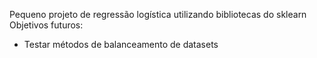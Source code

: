 Pequeno projeto de regressão logística utilizando bibliotecas do sklearn
Objetivos futuros:
-   Testar métodos de balanceamento de datasets
